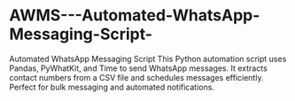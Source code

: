# AWMS---Automated-WhatsApp-Messaging-Script-
Automated WhatsApp Messaging Script  This Python automation script uses Pandas, PyWhatKit, and Time to send WhatsApp messages. It extracts contact numbers from a CSV file and schedules messages efficiently. Perfect for bulk messaging and automated notifications.
